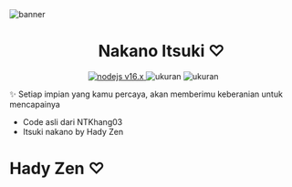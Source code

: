 <img src="https://i.ibb.co/S7NGyqQ/441990035-719770016836199-2138699235077975555-n-jpg-stp-dst-jpg-p480x480-nc-cat-109-ccb-1-7-nc-sid-9.jpg" alt="banner">
<h1 align="center"><img width="22px"> Nakano Itsuki ♡</h1>

<p align="center">
	<a href="https://nodejs.org/dist/v16.20.0">
		<img src="https://img.shields.io/badge/Nodejs 16.x-brightgreen.svg?style=flat-square" alt="nodejs v16.x">
	</a>
  <img alt="ukuran" src="https://img.shields.io/github/repo-size/ntkhang03/Goat-Bot-V2.svg?style=flat-square&label=size">
  <img alt="ukuran" src="https://img.shields.io/badge/license-MIT-green?style=flat-square&color=brightgreen">
</p>

✨ Setiap impian yang kamu percaya, akan memberimu keberanian untuk mencapainya
- Code asli dari NTKhang03
- Itsuki nakano by Hady Zen

# Hady Zen ♡
